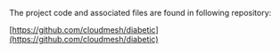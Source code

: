 The project code and associated files are found in following repository: 

[https://github.com/cloudmesh/diabetic](https://github.com/cloudmesh/diabetic)
